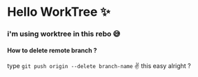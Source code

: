 # Hello WorkTree ✨
### i'm using worktree in this rebo 😅

#### How to delete remote branch ?
type `git push origin --delete branch-name` ✌️ this easy alright ?
